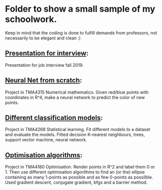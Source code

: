 # Folder to show a small sample of my schoolwork.

Keep in mind that the coding is done to fulfill demands from professors, not necessarily to be elegant and clean :)
## [Presentation for interview](Presentation_interview.pptx):
Presentation for job interview fall 2019.

## [Neural Net from scratch](Deep_learning.py):
Project in TMA4315 Numerical mathematics.
Given red/blue points with coordinates in R^4, make a neural network to predict the color of new points.

## [Different classification models](Diabetes_classification.R):
Project in TMA4268 Statistical learning.
Fit different models to a dataset and evaluate the models.
Fitted decision K-nearest neighbours, trees, support vector machine, neural network.

## [Optimisation algorithms](Optimisation_problem.py):
Project in TMA4180 Optimisation.
Render points in R^2 and label them 0 or 1. Then use different optimisation algorithms to find an (or the) ellipse containing as many 1-points as possible and as few 0-points as possilble.
Used gradient descent, conjugate gradient, bfgs and a barrier method.

